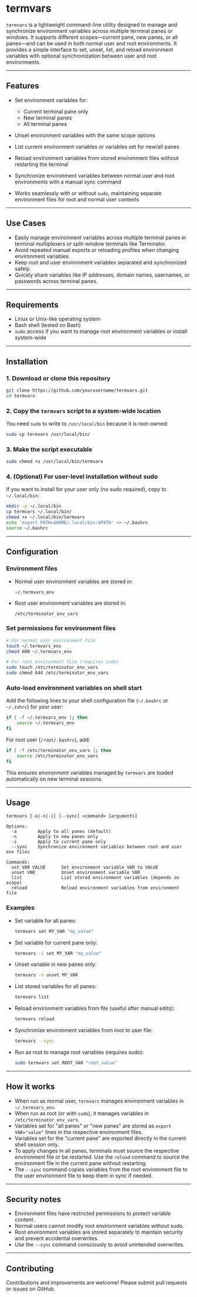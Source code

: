 # termvars

`termvars` is a lightweight command-line utility designed to manage and synchronize environment variables across multiple terminal panes or windows. It supports different scopes—current pane, new panes, or all panes—and can be used in both normal user and root environments. It provides a simple interface to set, unset, list, and reload environment variables with optional synchronization between user and root environments.

---

## Features

* Set environment variables for:

  * Current terminal pane only
  * New terminal panes
  * All terminal panes
* Unset environment variables with the same scope options
* List current environment variables or variables set for new/all panes
* Reload environment variables from stored environment files without restarting the terminal
* Synchronize environment variables between normal user and root environments with a manual sync command
* Works seamlessly with or without `sudo`, maintaining separate environment files for root and normal user contexts

---

## Use Cases

* Easily manage environment variables across multiple terminal panes in terminal multiplexers or split-window terminals like Terminator.
* Avoid repeated manual exports or reloading profiles when changing environment variables.
* Keep root and user environment variables separated and synchronized safely.
* Quickly share variables like IP addresses, domain names, usernames, or passwords across terminal panes.

---

## Requirements

* Linux or Unix-like operating system
* Bash shell (tested on Bash)
* `sudo` access if you want to manage root environment variables or install system-wide

---

## Installation

### 1. Download or clone this repository

```bash
git clone https://github.com/yourusername/termvars.git
cd termvars
```

### 2. Copy the `termvars` script to a system-wide location

You need `sudo` to write to `/usr/local/bin` because it is root-owned:

```bash
sudo cp termvars /usr/local/bin/
```

### 3. Make the script executable

```bash
sudo chmod +x /usr/local/bin/termvars
```

### 4. (Optional) For user-level installation without sudo

If you want to install for your user only (no sudo required), copy to `~/.local/bin`:

```bash
mkdir -p ~/.local/bin
cp termvars ~/.local/bin/
chmod +x ~/.local/bin/termvars
echo 'export PATH=$HOME/.local/bin:$PATH' >> ~/.bashrc
source ~/.bashrc
```

---

## Configuration

### Environment files

* Normal user environment variables are stored in:

  ```
  ~/.termvars_env
  ```

* Root user environment variables are stored in:

  ```
  /etc/terminator_env_vars
  ```

### Set permissions for environment files

```bash
# For normal user environment file
touch ~/.termvars_env
chmod 600 ~/.termvars_env

# For root environment file (requires sudo)
sudo touch /etc/terminator_env_vars
sudo chmod 644 /etc/terminator_env_vars
```

### Auto-load environment variables on shell start

Add the following lines to your shell configuration file (`~/.bashrc` or `~/.zshrc`) for your user:

```bash
if [ -f ~/.termvars_env ]; then
    source ~/.termvars_env
fi
```

For root user (`/root/.bashrc`), add:

```bash
if [ -f /etc/terminator_env_vars ]; then
    source /etc/terminator_env_vars
fi
```

This ensures environment variables managed by `termvars` are loaded automatically on new terminal sessions.

---

## Usage

```
termvars [-a|-n|-i] [--sync] <command> [arguments]

Options:
  -a        Apply to all panes (default)
  -n        Apply to new panes only
  -i        Apply to current pane only
  --sync    Synchronize environment variables between root and user env files

Commands:
  set VAR VALUE      Set environment variable VAR to VALUE
  unset VAR          Unset environment variable VAR
  list               List stored environment variables (depends on scope)
  reload             Reload environment variables from environment file
```

### Examples

* Set variable for all panes:

  ```bash
  termvars set MY_VAR "my_value"
  ```

* Set variable for current pane only:

  ```bash
  termvars -i set MY_VAR "my_value"
  ```

* Unset variable in new panes only:

  ```bash
  termvars -n unset MY_VAR
  ```

* List stored variables for all panes:

  ```bash
  termvars list
  ```

* Reload environment variables from file (useful after manual edits):

  ```bash
  termvars reload
  ```

* Synchronize environment variables from root to user file:

  ```bash
  termvars --sync
  ```

* Run as root to manage root variables (requires sudo):

  ```bash
  sudo termvars set ROOT_VAR "root_value"
  ```

---

## How it works

* When run as normal user, `termvars` manages environment variables in `~/.termvars_env`.
* When run as root (or with `sudo`), it manages variables in `/etc/terminator_env_vars`.
* Variables set for "all panes" or "new panes" are stored as `export VAR="value"` lines in the respective environment files.
* Variables set for the "current pane" are exported directly in the current shell session only.
* To apply changes in all panes, terminals must source the respective environment file or be restarted. Use the `reload` command to source the environment file in the current pane without restarting.
* The `--sync` command copies variables from the root environment file to the user environment file to keep them in sync if needed.

---

## Security notes

* Environment files have restricted permissions to protect variable content.
* Normal users cannot modify root environment variables without sudo.
* Root environment variables are stored separately to maintain security and prevent accidental overwrites.
* Use the `--sync` command consciously to avoid unintended overwrites.

---

## Contributing

Contributions and improvements are welcome! Please submit pull requests or issues on GitHub.


